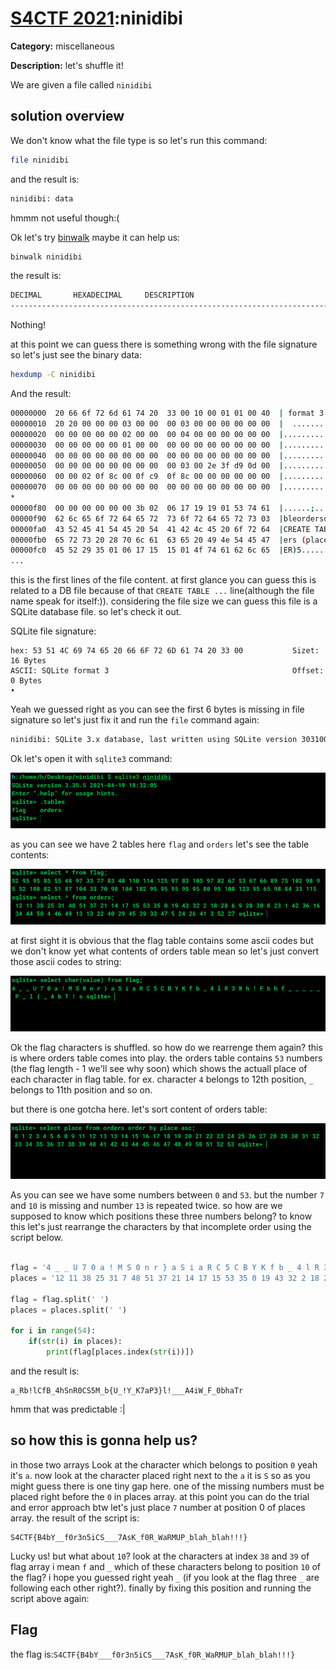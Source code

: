 # [S4CTF 2021](https://s4ctf.peykar.io):ninidibi

**Category:** miscellaneous

**Description:** let's shuffle it!

We are given a file called `ninidibi` 

## solution overview

We don't know what the file type is so let's run this command:
```bash
file ninidibi
```
and the result is:
```bash
ninidibi: data
```
hmmm not useful though:(

Ok let's try [binwalk](https://github.com/ReFirmLabs/binwalk) maybe it can help us:

```bash 
binwalk ninidibi
```

the result is:
```bash
DECIMAL       HEXADECIMAL     DESCRIPTION
--------------------------------------------------------------------------------
```
Nothing!

at this point we can guess there is something wrong with the file signature so let's just see the binary data:
```bash
hexdump -C ninidibi
```
And the result:
```bash
00000000  20 66 6f 72 6d 61 74 20  33 00 10 00 01 01 00 40  | format 3......@|
00000010  20 20 00 00 00 03 00 00  00 03 00 00 00 00 00 00  |  ..............|
00000020  00 00 00 00 00 02 00 00  00 04 00 00 00 00 00 00  |................|
00000030  00 00 00 00 00 01 00 00  00 00 00 00 00 00 00 00  |................|
00000040  00 00 00 00 00 00 00 00  00 00 00 00 00 00 00 00  |................|
00000050  00 00 00 00 00 00 00 00  00 03 00 2e 3f d9 0d 00  |............?...|
00000060  00 00 02 0f 8c 00 0f c9  0f 8c 00 00 00 00 00 00  |................|
00000070  00 00 00 00 00 00 00 00  00 00 00 00 00 00 00 00  |................|
*
00000f80  00 00 00 00 00 00 3b 02  06 17 19 19 01 53 74 61  |......;......Sta|
00000f90  62 6c 65 6f 72 64 65 72  73 6f 72 64 65 72 73 03  |bleordersorders.|
00000fa0  43 52 45 41 54 45 20 54  41 42 4c 45 20 6f 72 64  |CREATE TABLE ord|
00000fb0  65 72 73 20 28 70 6c 61  63 65 20 49 4e 54 45 47  |ers (place INTEG|
00000fc0  45 52 29 35 01 06 17 15  15 01 4f 74 61 62 6c 65  |ER)5......Otable|
...
```
this is the first lines of the file content. at first glance you can guess this is related to a DB file because of that `CREATE TABLE ...` line(although the file name speak for itself:)). considering the file size we can guess this file is a SQLite database file. so let's check it out.

SQLite file signature:
```text
hex: 53 51 4C 69 74 65 20 66 6F 72 6D 61 74 20 33 00           Sizet:    16 Bytes
ASCII: SQLite format 3                                         Offset:  0 Bytes	
•	
```

Yeah we guessed right as you can see the first 6 bytes is missing in file signature so let's just fix it and run the `file` command again:

```bash
ninidibi: SQLite 3.x database, last written using SQLite version 3031001

```
Ok let's open it with `sqlite3` command:

![tablesList](table_list.png)

as you can see we have 2 tables here `flag` and `orders` let's see the table contents:

![tableContents](table_contents.png)

at first sight it is obvious that the flag table contains some ascii codes but we don't know yet what contents of orders table mean so let's just convert those ascii codes to string:

![strings](string.png)

Ok the flag characters is shuffled. so how do we rearrenge them again? this is where orders table comes into play. the orders table contains `53` numbers (the flag length - 1 we'll see why soon) which shows the actuall place of each character in flag table. for ex. character `4` belongs to 12th position, `_` belongs to 11th position and so on.

but there is one gotcha here. let's sort content of orders table:

![ordered](order_place.png)

As you can see we have some numbers between `0` and `53`. but the number `7` and `10` is missing and number `13` is repeated twice. so how are we supposed to know which positions these three numbers belong? to know this let's just rearrange the characters by that incomplete order using the script below.

```python
 
flag = '4 _ _ U 7 0 a ! M S 0 n r } a S i a R C 5 C B Y K f b _ 4 l R 3 W h ! F b h f _ _ _ _ _ P _ l { _ A b T ! s'
places = '12 11 38 25 31 7 48 51 37 21 14 17 15 53 35 0 19 43 32 2 18 20 6 9 28 30 8 23 1 42 36 16 34 44 50 4 46 49 13 13 22 40 29 45 39 33 47 5 24 26 41 3 52 27'

flag = flag.split(' ')
places = places.split(' ')

for i in range(54):
    if(str(i) in places):
        print(flag[places.index(str(i))])

```
and the result is:

```text
a_Rb!lCfB_4hSnR0CS5M_b{U_!Y_K7aP3}l!___A4iW_F_0bhaTr
```
hmm that was predictable :|

## so how this is gonna help us?

in those two arrays Look at the character which belongs to position `0` yeah it's `a`. now look at the character placed right next to the `a` it is `S` so as you might guess there is one tiny gap here. one of the missing numbers must be placed right before the `0` in places array. at this point you can do the trial and error approach btw let's just place `7` number at position 0 of places array. the result of the script is:
```text
S4CTF{B4bY__f0r3n5iCS___7AsK_f0R_WaRMUP_blah_blah!!!}
```
Lucky us! but what about `10`? look at the characters at index `38` and `39` of flag array i mean `f` and `_` which of these characters belong to position `10` of the flag? i hope you guessed right yeah `_` (if you look at the flag three `_` are following each other right?). finally by fixing this position and running the script above again:

## Flag
the flag is:`S4CTF{B4bY___f0r3n5iCS___7AsK_f0R_WaRMUP_blah_blah!!!}`
